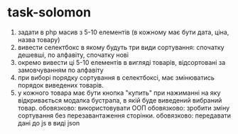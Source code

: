 # task-solomon

1. задати в php масив з 5-10 елементів (в кожному має бути дата, ціна, назва товару)
2. вивести селектбокс в якому будуть три види сортування: спочатку дешевші, по алфавіту, спочатку нові
3. окремо вивести ці 5-10 елементів в вигляді товарів, відсортовані за замовчуванням по алфавіту
4. при виборі порядку сортування в селектбоксі, має змінюватись порядок виведених товарів.
5. у кожного товара має бути кнопка "купить" при нажиманні на яку відкривається модалка бустрапа, в якій буде виведений вибраний товар.
обовязково: використовувати ООП обовязково: зробити зміну сортування без перезавантаження сторінки. обовязково: передавати дані до js в виді json

